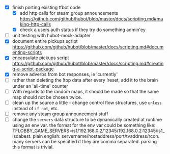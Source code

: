 - [x] finish porting existing tfbot code
  + [x] add http calls for steam group announcements https://github.com/github/hubot/blob/master/docs/scripting.md#making-http-calls
  + [x] check a users auth status if they try do something admin'ey
- [ ] unit testing with hubot-mock-adapter
- [x] document entire pickups script https://github.com/github/hubot/blob/master/docs/scripting.md#documenting-scripts
- [x] encapsulate pickups script https://github.com/github/hubot/blob/master/docs/scripting.md#creating-a-script-package
- [x] remove adverbs from bot responses, ie 'currently'
- [ ] rather than deleting the !top data after every !reset, add it to the brain under an 'all-time' counter
- [ ] With regards to the random maps, it should be made so that the same map should not be chosen twice.
- [ ] clean up the source a little - change control flow structures, use `unless` instead of `if not`, etc.
- [ ] remove any steam group announcement stuff
- [ ] change the `servers` data structure to be dynamically created at runtime using an env var. the format for the env var could be something like: TFLOBBY_GAME_SERVERS=is1/192.168.0.2/12345/192.168.0.2:12345/is1_isdabest. plain english: servername/hostaddress/port/tvaddress/rcon. many servers can be specified if they are comma separated. parsing this format is trivial.
